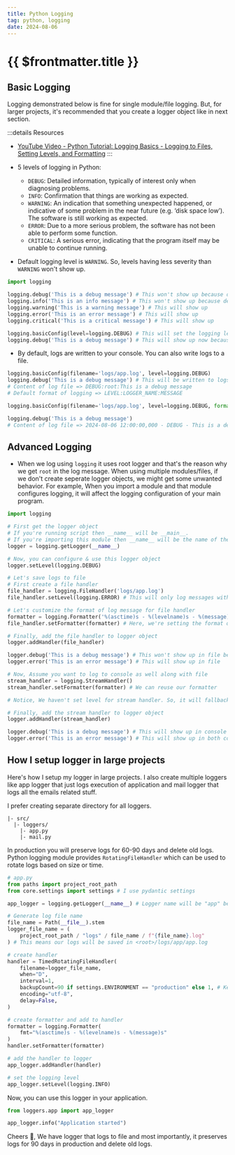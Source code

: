 ```yaml
---
title: Python Logging
tag: python, logging
date: 2024-08-06
---
```


# {{ $frontmatter.title }}

## Basic Logging

Logging demonstrated below is fine for single module/file logging. But, for larger projects, it's recommended that you create a logger object like in next section.

:::details Resources

- [YouTube Video - Python Tutorial: Logging Basics - Logging to Files, Setting Levels, and Formatting](https://www.youtube.com/watch?v=-ARI4Cz-awo)
:::

- 5 levels of logging in Python:
  - `DEBUG`: Detailed information, typically of interest only when diagnosing problems.
  - `INFO`: Confirmation that things are working as expected.
  - `WARNING`: An indication that something unexpected happened, or indicative of some problem in the near future (e.g. ‘disk space low’). The software is still working as expected.
  - `ERROR`: Due to a more serious problem, the software has not been able to perform some function.
  - `CRITICAL`: A serious error, indicating that the program itself may be unable to continue running.
- Default logging level is `WARNING`. So, levels having less severity than `WARNING` won't show up.

```py
import logging

logging.debug('This is a debug message') # This won't show up because default level is WARNING
logging.info('This is an info message') # This won't show up because default level is WARNING
logging.warning('This is a warning message') # This will show up
logging.error('This is an error message') # This will show up
logging.critical('This is a critical message') # This will show up

logging.basicConfig(level=logging.DEBUG) # This will set the logging level to DEBUG
logging.debug('This is a debug message') # This will show up now because level is set to DEBUG
```

- By default, logs are written to your console. You can also write logs to a file.

```py
logging.basicConfig(filename='logs/app.log', level=logging.DEBUG)
logging.debug('This is a debug message') # This will be written to logs/app
# Content of log file => DEBUG:root:This is a debug message
# Default format of logging => LEVEL:LOGGER_NAME:MESSAGE

logging.basicConfig(filename='logs/app.log', level=logging.DEBUG, format='%(asctime)s - %(levelname)s - %(message)s') # Use format param to change the format of log message

logging.debug('This is a debug message')
# Content of log file => 2024-08-06 12:00:00,000 - DEBUG - This is a debug message
```

## Advanced Logging

- When we log using `logging` it uses root logger and that's the reason why we get `root` in the log message. When using multiple modules/files, if we don't create seperate logger objects, we might get some unwanted behavior. For example, When you import a module and that module configures logging, it will affect the logging configuration of your main program.

```py
import logging

# First get the logger object
# If you're running script then __name__ will be __main__.
# If you're importing this module then __name__ will be the name of the module/file. E.g. If it's in app.py then __name__ will be "app"
logger = logging.getLogger(__name__)

# Now, you can configure & use this logger object
logger.setLevel(logging.DEBUG)

# Let's save logs to file
# First create a file handler
file_handler = logging.FileHandler('logs/app.log')
file_handler.setLevel(logging.ERROR) # This will only log messages with level ERROR or higher

# Let's customize the format of log message for file handler
formatter = logging.Formatter('%(asctime)s - %(levelname)s - %(message)s')
file_handler.setFormatter(formatter) # Here, we're setting the format of log message for file handler

# Finally, add the file handler to logger object
logger.addHandler(file_handler)

logger.debug('This is a debug message') # This won't show up in file because level is set to ERROR
logger.error('This is an error message') # This will show up in file

# Now, Assume you want to log to console as well along with file
stream_handler = logging.StreamHandler()
stream_handler.setFormatter(formatter) # We can reuse our formatter

# Notice, We haven't set level for stream handler. So, it will fallback to main logger's level which is DEBUG

# Finally, add the stream handler to logger object
logger.addHandler(stream_handler)

logger.debug('This is a debug message') # This will show up in console but not in file
logger.error('This is an error message') # This will show up in both console and file
```

<!-- ## ✨ Tips -->

<!-- ## 📝 Snippets -->

## How I setup logger in large projects

Here's how I setup my logger in large projects. I also create multiple loggers like app logger that just logs execution of application and mail logger that logs all the emails related stuff.

I prefer creating separate directory for all loggers.

```
|- src/
  |- loggers/
    |- app.py
    |- mail.py
```

In production you will preserve logs for 60-90 days and delete old logs. Python logging module provides `RotatingFileHandler` which can be used to rotate logs based on size or time.

```py
# app.py
from paths import project_root_path
from core.settings import settings # I use pydantic settings

app_logger = logging.getLogger(__name__) # Logger name will be "app" because we're using __name__

# Generate log file name
file_name = Path(__file__).stem
logger_file_name = (
    project_root_path / "logs" / file_name / f"{file_name}.log"
) # This means our logs will be saved in <root>/logs/app/app.log

# create handler
handler = TimedRotatingFileHandler(
    filename=logger_file_name,
    when="D",
    interval=1,
    backupCount=90 if settings.ENVIRONMENT == "production" else 1, # Keep logs for 90 days in production and 1 day in development
    encoding="utf-8",
    delay=False,
)

# create formatter and add to handler
formatter = logging.Formatter(
    fmt="%(asctime)s - %(levelname)s - %(message)s"
)
handler.setFormatter(formatter)

# add the handler to logger
app_logger.addHandler(handler)

# set the logging level
app_logger.setLevel(logging.INFO)
```

Now, you can use this logger in your application.

```py
from loggers.app import app_logger

app_logger.info("Application started")
```

Cheers 🥂, We have logger that logs to file and most importantly, it preserves logs for 90 days in production and delete old logs.